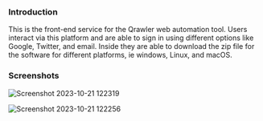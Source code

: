 ### Introduction

This is the front-end service for the Qrawler web automation tool. Users interact via this platform and are able to sign in using different options like Google, Twitter, and email. Inside they are able to download the zip file for the software for different platforms, ie windows, Linux, and macOS.


### Screenshots

![Screenshot 2023-10-21 122319](https://github.com/kevykibbz/qrawler/assets/56401333/24d287ad-41c6-4d4f-b879-48e27391a329)

![Screenshot 2023-10-21 122256](https://github.com/kevykibbz/qrawler/assets/56401333/ac4893b5-e4f6-46ab-91ed-5e334ccd1305)
